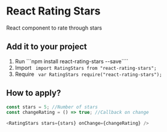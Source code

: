 # React Rating Stars
React component to rate through stars


## Add it to your project

1. Run ```npm install react-rating-stars --save````
2. Import ``` import RatingStars from "react-rating-stars";```
3. Require ``` var RatingStars require("react-rating-stars");```
## How to apply?

```javascript
const stars = 5; //Number of stars
const changeRating = () => true; //Callback on change

<RatingStars stars={stars} onChange={changeRating} />
```
